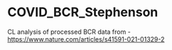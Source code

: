 # COVID_BCR_Stephenson
CL analysis of processed BCR data from - https://www.nature.com/articles/s41591-021-01329-2
